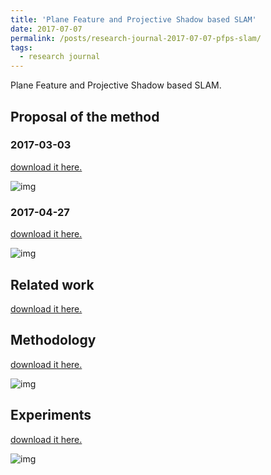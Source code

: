 ```yaml
---
title: 'Plane Feature and Projective Shadow based SLAM'
date: 2017-07-07
permalink: /posts/research-journal-2017-07-07-pfps-slam/
tags:
  - research journal
---
```


Plane Feature and Projective Shadow based SLAM.

## Proposal of the method

### 2017-03-03

<a href="http://sunqinxuan.github.io/files/research-journal-2017-07-07-pfps-slam-ideas1.pdf">download it here.</a>

![img](http://sunqinxuan.github.io/images/posts-research-journal-2017-07-07-img1.png)

### 2017-04-27

<a href="http://sunqinxuan.github.io/files/research-journal-2017-07-07-pfps-slam-ideas2.pdf">download it here.</a>

![img](http://sunqinxuan.github.io/images/posts-research-journal-2017-07-07-img2.png)

## Related work

<a href="http://sunqinxuan.github.io/files/research-journal-2017-07-07-pfps-slam-related-work.pdf">download it here.</a>

## Methodology

<a href="http://sunqinxuan.github.io/files/research-journal-2017-07-07-pfps-slam-method.pdf">download it here.</a>

![img](http://sunqinxuan.github.io/images/posts-research-journal-2017-07-07-img3.png)

## Experiments

<a href="http://sunqinxuan.github.io/files/research-journal-2017-07-07-pfps-slam-expr.pdf">download it here.</a>

![img](http://sunqinxuan.github.io/images/posts-research-journal-2017-07-07-img4.png)


